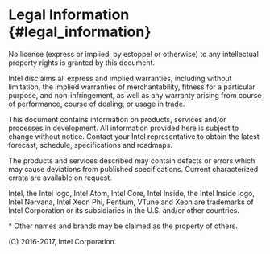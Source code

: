 Legal Information {#legal_information}
======================================

No license (express or implied, by estoppel or otherwise) to any intellectual
property rights is granted by this document.

Intel disclaims all express and implied warranties, including without
limitation, the implied warranties of merchantability, fitness
for a particular purpose, and non-infringement, as well as any warranty
arising from course of performance, course of dealing, or usage in trade.

This document contains information on products, services and/or processes in
development. All information provided here is subject to change without
notice. Contact your Intel representative to obtain the latest forecast,
schedule, specifications and roadmaps.

The products and services described may contain defects or errors which may
cause deviations from published specifications. Current characterized errata 
are available on request.

Intel, the Intel logo, Intel Atom, Intel Core, Intel Inside, the Intel Inside
logo, Intel Nervana, Intel Xeon Phi, Pentium, VTune and Xeon are trademarks 
of Intel Corporation or its subsidiaries in the U.S. and/or other countries.

\* Other names and brands may be claimed as the property of others.

(C) 2016-2017, Intel Corporation.
